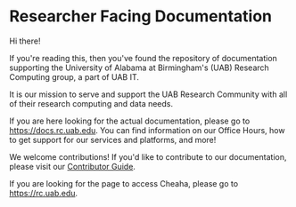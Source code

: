 # Researcher Facing Documentation

Hi there!

If you're reading this, then you've found the repository of documentation supporting the University of Alabama at Birmingham's (UAB) Research Computing group, a part of UAB IT.

It is our mission to serve and support the UAB Research Community with all of their research computing and data needs.

If you are here looking for the actual documentation, please go to <https://docs.rc.uab.edu>. You can find information on our Office Hours, how to get support for our services and platforms, and more!

We welcome contributions! If you'd like to contribute to our documentation, please visit our [Contributor Guide](https://docs.rc.uab.edu/contributing/contributor_guide/).

If you are looking for the page to access Cheaha, please go to <https://rc.uab.edu>.
